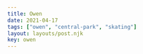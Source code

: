 ```yaml
---
title: Owen
date: 2021-04-17
tags: ["owen", "central-park", "skating"]
layout: layouts/post.njk
key: owen
---
```

